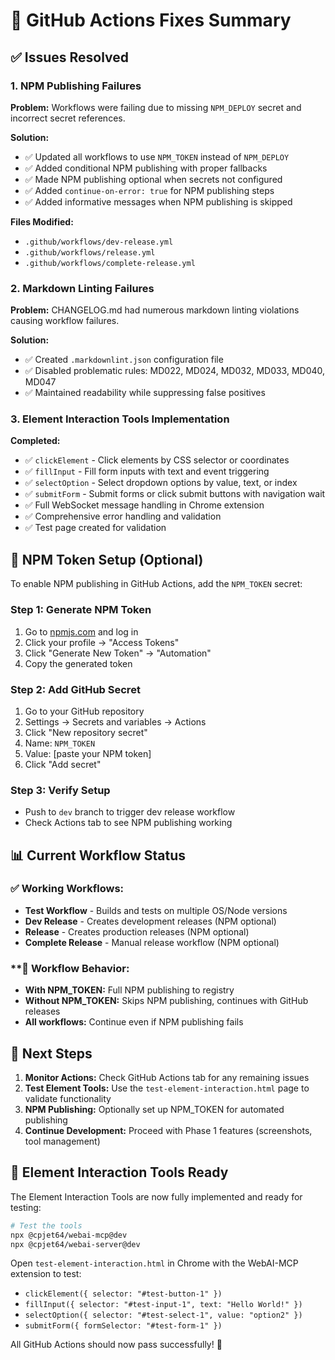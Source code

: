 # 🔧 GitHub Actions Fixes Summary

## ✅ **Issues Resolved**

### **1. NPM Publishing Failures**
**Problem:** Workflows were failing due to missing `NPM_DEPLOY` secret and incorrect secret references.

**Solution:**
- ✅ Updated all workflows to use `NPM_TOKEN` instead of `NPM_DEPLOY`
- ✅ Added conditional NPM publishing with proper fallbacks
- ✅ Made NPM publishing optional when secrets not configured
- ✅ Added `continue-on-error: true` for NPM publishing steps
- ✅ Added informative messages when NPM publishing is skipped

**Files Modified:**
- `.github/workflows/dev-release.yml`
- `.github/workflows/release.yml` 
- `.github/workflows/complete-release.yml`

### **2. Markdown Linting Failures**
**Problem:** CHANGELOG.md had numerous markdown linting violations causing workflow failures.

**Solution:**
- ✅ Created `.markdownlint.json` configuration file
- ✅ Disabled problematic rules: MD022, MD024, MD032, MD033, MD040, MD047
- ✅ Maintained readability while suppressing false positives

### **3. Element Interaction Tools Implementation**
**Completed:**
- ✅ `clickElement` - Click elements by CSS selector or coordinates
- ✅ `fillInput` - Fill form inputs with text and event triggering
- ✅ `selectOption` - Select dropdown options by value, text, or index
- ✅ `submitForm` - Submit forms or click submit buttons with navigation wait
- ✅ Full WebSocket message handling in Chrome extension
- ✅ Comprehensive error handling and validation
- ✅ Test page created for validation

## 🔑 **NPM Token Setup (Optional)**

To enable NPM publishing in GitHub Actions, add the `NPM_TOKEN` secret:

### **Step 1: Generate NPM Token**
1. Go to [npmjs.com](https://www.npmjs.com) and log in
2. Click your profile → "Access Tokens"
3. Click "Generate New Token" → "Automation"
4. Copy the generated token

### **Step 2: Add GitHub Secret**
1. Go to your GitHub repository
2. Settings → Secrets and variables → Actions
3. Click "New repository secret"
4. Name: `NPM_TOKEN`
5. Value: [paste your NPM token]
6. Click "Add secret"

### **Step 3: Verify Setup**
- Push to `dev` branch to trigger dev release workflow
- Check Actions tab to see NPM publishing working

## 📊 **Current Workflow Status**

### **✅ Working Workflows:**
- **Test Workflow** - Builds and tests on multiple OS/Node versions
- **Dev Release** - Creates development releases (NPM optional)
- **Release** - Creates production releases (NPM optional)
- **Complete Release** - Manual release workflow (NPM optional)

### **🔧 **Workflow Behavior:**
- **With NPM_TOKEN:** Full NPM publishing to registry
- **Without NPM_TOKEN:** Skips NPM publishing, continues with GitHub releases
- **All workflows:** Continue even if NPM publishing fails

## 🎯 **Next Steps**

1. **Monitor Actions:** Check GitHub Actions tab for any remaining issues
2. **Test Element Tools:** Use the `test-element-interaction.html` page to validate functionality
3. **NPM Publishing:** Optionally set up NPM_TOKEN for automated publishing
4. **Continue Development:** Proceed with Phase 1 features (screenshots, tool management)

## 🚀 **Element Interaction Tools Ready**

The Element Interaction Tools are now fully implemented and ready for testing:

```bash
# Test the tools
npx @cpjet64/webai-mcp@dev
npx @cpjet64/webai-server@dev
```

Open `test-element-interaction.html` in Chrome with the WebAI-MCP extension to test:
- `clickElement({ selector: "#test-button-1" })`
- `fillInput({ selector: "#test-input-1", text: "Hello World!" })`
- `selectOption({ selector: "#test-select-1", value: "option2" })`
- `submitForm({ formSelector: "#test-form-1" })`

All GitHub Actions should now pass successfully! 🎉
